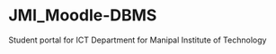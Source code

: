 
JMI_Moodle-DBMS
===============

Student portal for ICT Department for Manipal Institute of Technology
